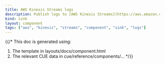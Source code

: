 ```yaml
---
title: AWS Kinesis Streams logs
description: Publish logs to [AWS Kinesis Streams](https://aws.amazon.com/kinesis/data-streams) topics
kind: sink
layout: component
tags: ["aws", "kinesis", "streams", "component", "sink", "logs"]
---
```


{{/*
This doc is generated using:

1. The template in layouts/docs/component.html
2. The relevant CUE data in cue/reference/components/...
*/}}
